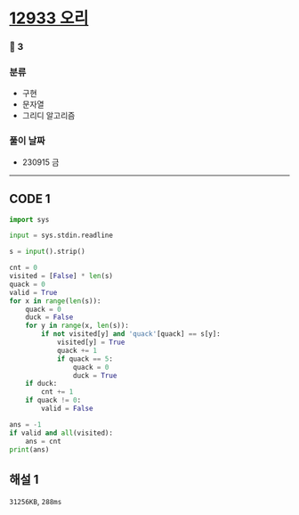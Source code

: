 # [12933 오리](https://www.acmicpc.net/problem/12933)

### 🥈 3

### 분류

- 구현
- 문자열
- 그리디 알고리즘

### 풀이 날짜

- 230915 금

---

## CODE 1

```python
import sys

input = sys.stdin.readline

s = input().strip()

cnt = 0
visited = [False] * len(s)
quack = 0
valid = True
for x in range(len(s)):
    quack = 0
    duck = False
    for y in range(x, len(s)):
        if not visited[y] and 'quack'[quack] == s[y]:
            visited[y] = True
            quack += 1
            if quack == 5:
                quack = 0
                duck = True
    if duck:
        cnt += 1
    if quack != 0:
        valid = False

ans = -1
if valid and all(visited):
    ans = cnt
print(ans)
```

## 해설 1

`31256KB`, `288ms`
